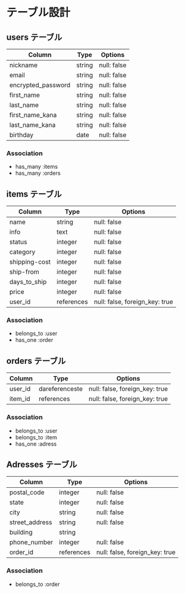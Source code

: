 # テーブル設計

## users テーブル

| Column             | Type   | Options     |
| ------------------ | ------ | ----------- |
| nickname           | string | null: false |
| email              | string | null: false |
| encrypted_password | string | null: false |
| first_name         | string | null: false |
| last_name          | string | null: false |
| first_name_kana    | string | null: false |
| last_name_kana     | string | null: false |
| birthday           | date   | null: false |

### Association

- has_many :items
- has_many :orders

## items テーブル

| Column        | Type       | Options                        |
| ------------- | ---------- | ------------------------------ |
| name          | string     | null: false                    |
| info          | text       | null: false                    |
| status        | integer    | null: false                    |
| category      | integer    | null: false                    |
| shipping-cost | integer    | null: false                    |
| ship-from     | integer    | null: false                    |
| days_to_ship  | integer    | null: false                    |
| price         | integer    | null: false                    |
| user_id       | references | null: false, foreign_key: true |

### Association

- belongs_to :user
- has_one :order

## orders テーブル

| Column  | Type           | Options                        |
| ------- | -------------- | ------------------------------ |
| user_id | dareferenceste | null: false, foreign_key: true |
| item_id | references     | null: false, foreign_key: true |

### Association

- belongs_to :user
- belongs_to :item
- has_one :adress

## Adresses テーブル

| Column         | Type       | Options                        |
| -------------- | ---------- | ------------------------------ |
| postal_code    | integer    | null: false                    |
| state          | integer    | null: false                    |
| city           | string     | null: false                    |
| street_address | string     | null: false                    |
| building       | string     |                                |
| phone_number   | integer    | null: false                    |
| order_id       | references | null: false, foreign_key: true |

### Association

- belongs_to :order
